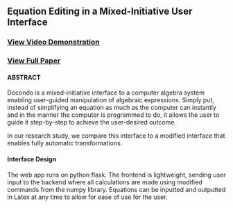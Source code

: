 ## Equation Editing in a Mixed-Initiative User Interface

### [View Video Demonstration](https://www.youtube.com/watch?v=3HN2ipgF1Rs)
### [View Full Paper]()

#### ABSTRACT
Docondo is a mixed-initiative interface to a computer algebra system enabling user-guided manipulation of algebraic expressions. Simply put, instead of simplifying an equation as much as the computer can instantly and in the manner the computer is programmed to do, it allows the user to guide it step-by-step to achieve the user-desired outcome.

In our research study, we compare this interface to a modified interface that enables fully automatic transformations.

#### Interface Design

The web app runs on python flask. The frontend is lightweight, sending user input to the backend where all calculations are made using modified commands from the numpy library. Equations can be inputted and outputted in Latex at any time to allow for ease of use for the user.
